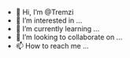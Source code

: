 - 👋 Hi, I’m @Tremzi
- 👀 I’m interested in ...
- 🌱 I’m currently learning ...
- 💞️ I’m looking to collaborate on ...
- 📫 How to reach me ...

<!---
Tremzi/Tremzi is a ✨ special ✨ repository because its `README.md` (this file) appears on your GitHub profile.
You can click the Preview link to take a look at your changes.
--->

